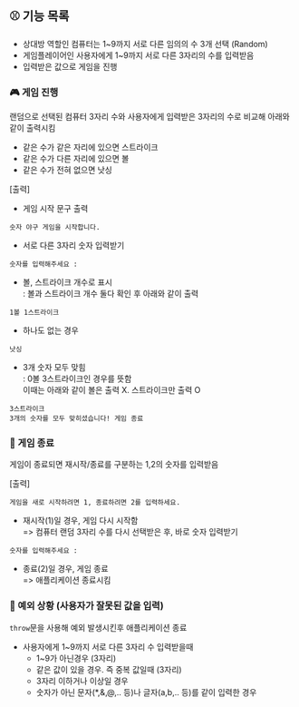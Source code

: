 ## ⚾ 기능 목록

- 상대방 역할인 컴퓨터는 1~9까지 서로 다른 임의의 수 3개 선택 (Random)
- 게임플레이어인 사용자에게 1~9까지 서로 다른 3자리의 수를 입력받음
- 입력받은 값으로 게임을 진행

### 🎮 게임 진행
랜덤으로 선택된 컴퓨터 3자리 수와 사용자에게 입력받은 3자리의 수로 비교해 아래와 같이 출력시킴

- 같은 수가 같은 자리에 있으면 스트라이크
- 같은 수가 다른 자리에 있으면 볼
- 같은 수가 전혀 없으면 낫싱

[출력]
- 게임 시작 문구 출력
```
숫자 야구 게임을 시작합니다.
```

- 서로 다른 3자리 숫자 입력받기
```
숫자를 입력해주세요 : 
```

- 볼, 스트라이크 개수로 표시  
: 볼과 스트라이크 개수 둘다 확인 후 아래와 같이 출력
```
1볼 1스트라이크
```
- 하나도 없는 경우
```
낫싱
```
- 3개 숫자 모두 맞힘  
: 0볼 3스트라이크인 경우를 뜻함  
이때는 아래와 같이 볼은 출력 X. 스트라이크만 출력 O
```
3스트라이크
3개의 숫자를 모두 맞히셨습니다! 게임 종료
```

### 💫 게임 종료
게임이 종료되면 재시작/종료를 구분하는 1,2의 숫자를 입력받음

[출력]
```
게임을 새로 시작하려면 1, 종료하려면 2를 입력하세요.
```

- 재시작(1)일 경우, 게임 다시 시작함   
=> 컴퓨터 랜덤 3자리 수를 다시 선택받은 후, 바로 숫자 입력받기
```
숫자를 입력해주세요 :
```
- 종료(2)일 경우, 게임 종료   
=> 애플리케이션 종료시킴

### 📌 예외 상황 (사용자가 잘못된 값을 입력)
```throw```문을 사용해 예외 발생시킨후 애플리케이션 종료

- 사용자에게 1~9까지 서로 다른 3자리 수 입력받을때
  - 1~9가 아닌경우 (3자리)
  - 같은 값이 있을 경우. 즉 중복 값일때 (3자리)
  - 3자리 이하거나 이상일 경우
  - 숫자가 아닌 문자(*,&,@,.. 등)나 글자(a,b,.. 등)를 같이 입력한 경우